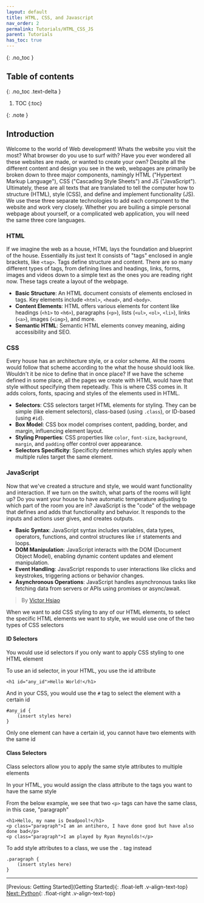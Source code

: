 ```yaml
---
layout: default
title: HTML, CSS, and Javascript
nav_order: 2
permalink: Tutorials/HTML_CSS_JS
parent: Tutorials
has_toc: true
---
```


{: .no_toc }

## Table of contents
{: .no_toc .text-delta }

1. TOC
{:toc}

{: .note }

## Introduction

Welcome to the world of Web development! Whats the website you visit the most? What browser do you use to surf with? Have you ever wondered all these websites are made, or wanted to create your own? Despite all the different content and design you see in the web, webpages are primarily be broken down to three major components, namingly HTML ("Hypertext Markup Language"), CSS ("Cascading Style Sheets") and JS ("JavaScript"). Ultimately, these are all texts that are translated to tell the computer how to structure (HTML), style (CSS), and define and implement functionality (JS). We use these three separate technologies to add each component to the website and work very closely. Whether you are builing a simple personal webpage about yourself, or a complicated web application, you will need the same three core languages.

### HTML
If we imagine the web as a house, HTML lays the foundation and blueprint of the house. Essentially its just text It consists of "tags" enclosed in angle brackets, like ``<tag>``. Tags define structure and content. There are so many different types of tags, from defining lines and headings, links, forms, images and videos down to a simple text as the ones you are reading right now. These tags create a layout of the webpage.

- **Basic Structure**: An HTML document consists of elements enclosed in tags. Key elements include `<html>`, `<head>`, and `<body>`.
- **Content Elements**: HTML offers various elements for content like headings (`<h1>` to `<h6>`), paragraphs (`<p>`), lists (`<ul>`, `<ol>`, `<li>`), links (`<a>`), images (`<img>`), and more.
- **Semantic HTML**: Semantic HTML elements convey meaning, aiding accessibility and SEO.

### CSS
Every house has an architecture style, or a color scheme. All the rooms would follow that scheme according to the what the house should look like. Wouldn't it be nice to define that in once place? If we have the scheme defined in some place, all the pages we create with HTML would have that style without  specifying them repeteadly. This is where CSS comes in. It adds colors, fonts, spacing and styles of the elements used in HTML.

- **Selectors**: CSS selectors target HTML elements for styling. They can be simple (like element selectors), class-based (using `.class`), or ID-based (using `#id`).
- **Box Model**: CSS box model comprises content, padding, border, and margin, influencing element layout.
- **Styling Properties**: CSS properties like `color`, `font-size`, `background`, `margin`, and `padding` offer control over appearance.
- **Selectors Specificity**: Specificity determines which styles apply when multiple rules target the same element.

### JavaScript
Now that we've created a structure and style, we would want functionality and interaction. If we turn on the switch, what parts of the rooms will light up? Do you want your house to have automatic temperature adjusting to which part of the room you are in? JavaScript is the "code" of the webpage that defines and adds that functionality and behavior. It responds to the inputs and actions user gives, and creates outputs.

- **Basic Syntax**: JavaScript syntax includes variables, data types, operators, functions, and control structures like `if` statements and loops.
- **DOM Manipulation**: JavaScript interacts with the DOM (Document Object Model), enabling dynamic content updates and element manipulation.
- **Event Handling**: JavaScript responds to user interactions like clicks and keystrokes, triggering actions or behavior changes.
- **Asynchronous Operations**: JavaScript handles asynchronous tasks like fetching data from servers or APIs using promises or async/await.








> By [Victor Hsiao](https://www.linkedin.com/in/hsiaovictor/) 

When we want to add CSS styling to any of our HTML elements, to select the specific HTML elements we want to style, we would use one of the two types of CSS selectors

#### **ID Selectors**

You would use id selectors if you only want to apply CSS styling to one HTML element

To use an id selector, in your HTML, you use the id attribute

`<h1 id="any_id">Hello World!</h1>`

And in your CSS, you would use the `#` tag to select the element with a certain id

```
#any_id {
    (insert styles here)
}
```

Only one element can have a certain id, you cannot have two elements with the same id

#### **Class Selectors**

Class selectors allow you to apply the same style attributes to multiple elements

In your HTML, you would assign the class attribute to the tags you want to have the same style

From the below example, we see that two `<p>` tags can have the same class, in this case, "paragraph"

```
<h1>Hello, my name is Deadpool!</h1>
<p class="paragraph">I am an antihero, I have done good but have also done bad</p>
<p class="paragraph">I am played by Ryan Reynolds!</p>
```

To add style attributes to a class, we use the `.` tag instead

```
.paragraph {
    (insert styles here)
}
```

_______________________________________________________________

[Previous: Getting Started](Getting Started){: .float-left .v-align-text-top}
[Next: Python](Python){: .float-right .v-align-text-top}

